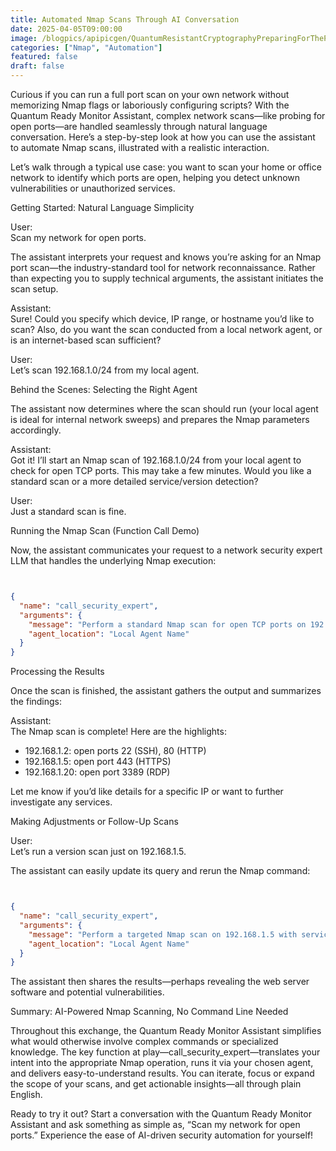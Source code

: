 ```yaml
---
title: Automated Nmap Scans Through AI Conversation
date: 2025-04-05T09:00:00
image: /blogpics/apipicgen/QuantumResistantCryptographyPreparingForThePostQuantumWorld-BPUQHWR1IA.jpg
categories: ["Nmap", "Automation"]
featured: false
draft: false
---
```

Curious if you can run a full port scan on your own network without memorizing Nmap flags or laboriously configuring scripts? With the Quantum Ready Monitor Assistant, complex network scans—like probing for open ports—are handled seamlessly through natural language conversation. Here’s a step-by-step look at how you can use the assistant to automate Nmap scans, illustrated with a realistic interaction.

Let’s walk through a typical use case: you want to scan your home or office network to identify which ports are open, helping you detect unknown vulnerabilities or unauthorized services.

Getting Started: Natural Language Simplicity

User:  
Scan my network for open ports.

The assistant interprets your request and knows you’re asking for an Nmap port scan—the industry-standard tool for network reconnaissance. Rather than expecting you to supply technical arguments, the assistant initiates the scan setup.

Assistant:  
Sure! Could you specify which device, IP range, or hostname you’d like to scan? Also, do you want the scan conducted from a local network agent, or is an internet-based scan sufficient?

User:  
Let’s scan 192.168.1.0/24 from my local agent.

Behind the Scenes: Selecting the Right Agent

The assistant now determines where the scan should run (your local agent is ideal for internal network sweeps) and prepares the Nmap parameters accordingly.

Assistant:  
Got it! I’ll start an Nmap scan of 192.168.1.0/24 from your local agent to check for open TCP ports. This may take a few minutes. Would you like a standard scan or a more detailed service/version detection?

User:  
Just a standard scan is fine.

Running the Nmap Scan (Function Call Demo)

Now, the assistant communicates your request to a network security expert LLM that handles the underlying Nmap execution:
```json


{
  "name": "call_security_expert",
  "arguments": {
    "message": "Perform a standard Nmap scan for open TCP ports on 192.168.1.0/24. No service/version detection required. The user confirmed authorization for this action.",
    "agent_location": "Local Agent Name"
  }
}
```

Processing the Results

Once the scan is finished, the assistant gathers the output and summarizes the findings:

Assistant:  
The Nmap scan is complete! Here are the highlights:

- 192.168.1.2: open ports 22 (SSH), 80 (HTTP)
- 192.168.1.5: open port 443 (HTTPS)
- 192.168.1.20: open port 3389 (RDP)

Let me know if you’d like details for a specific IP or want to further investigate any services.

Making Adjustments or Follow-Up Scans

User:  
Let’s run a version scan just on 192.168.1.5.

The assistant can easily update its query and rerun the Nmap command:
```json


{
  "name": "call_security_expert",
  "arguments": {
    "message": "Perform a targeted Nmap scan on 192.168.1.5 with service/version detection enabled. The user confirmed authorization for this action.",
    "agent_location": "Local Agent Name"
  }
}
```

The assistant then shares the results—perhaps revealing the web server software and potential vulnerabilities.

Summary: AI-Powered Nmap Scanning, No Command Line Needed

Throughout this exchange, the Quantum Ready Monitor Assistant simplifies what would otherwise involve complex commands or specialized knowledge. The key function at play—call_security_expert—translates your intent into the appropriate Nmap operation, runs it via your chosen agent, and delivers easy-to-understand results. You can iterate, focus or expand the scope of your scans, and get actionable insights—all through plain English.

Ready to try it out? Start a conversation with the Quantum Ready Monitor Assistant and ask something as simple as, “Scan my network for open ports.” Experience the ease of AI-driven security automation for yourself!